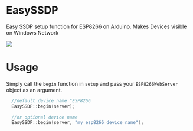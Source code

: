 # EasySSDP
Easy SSDP setup function for ESP8266 on Arduino. Makes Devices visible on Windows Network

![](https://i.imgur.com/ygILC2n.png)

# Usage
Simply call the `begin` function in `setup` and pass your `ESP8266WebServer` object as an argument.

```cpp
  //default device name "ESP8266
  EasySSDP::begin(server);
  
  //or optional device name
  EasySSDP::begin(server, "my esp8266 device name");
  ```

